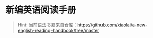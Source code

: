 # 新编英语阅读手册

> Hint: 当前语法书籍来自仓库：https://github.com/xiaolai/a-new-english-reading-handbook/tree/master

